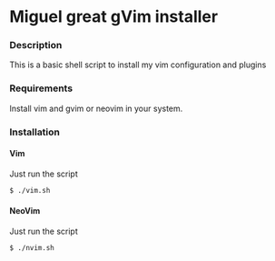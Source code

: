 # Miguel great gVim installer

### Description
This is a basic shell script to install my vim configuration and plugins

### Requirements

Install vim and gvim or neovim in your system.

### Installation

#### Vim
Just run the script
``` sh
$ ./vim.sh
```

#### NeoVim
Just run the script
``` sh
$ ./nvim.sh
```
